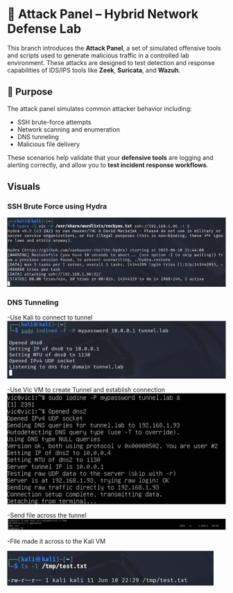 # 🧨 Attack Panel – Hybrid Network Defense Lab

This branch introduces the **Attack Panel**, a set of simulated offensive tools and scripts used to generate malicious traffic in a controlled lab environment. These attacks are designed to test detection and response capabilities of IDS/IPS tools like **Zeek**, **Suricata**, and **Wazuh**.

## 🚩 Purpose

The attack panel simulates common attacker behavior including:
- SSH brute-force attempts
- Network scanning and enumeration
- DNS tunneling
- Malicious file delivery

These scenarios help validate that your **defensive tools** are logging and alerting correctly, and allow you to **test incident response workflows**.


## Visuals

### SSH Brute Force using Hydra

![Hydra](https://raw.githubusercontent.com/Daniel1Cani/hybrid-network-defense-lab/screenshots/hydra.png)

 ### DNS Tunneling 
-Use Kali to connect to tunnel 
![DNS_KALI](https://raw.githubusercontent.com/Daniel1Cani/hybrid-network-defense-lab/screenshots/kali_dns_tunnel.png)

-Use Vic VM to create Tunnel and establish connection
![DNS_VM](https://raw.githubusercontent.com/Daniel1Cani/hybrid-network-defense-lab/screenshots/sudo_iodine.png)

-Send file across the tunnel
![DNS_VM](https://raw.githubusercontent.com/Daniel1Cani/hybrid-network-defense-lab/screenshots/scptest.png)

-File made it across to the Kali VM 

![DNS_KALI](https://raw.githubusercontent.com/Daniel1Cani/hybrid-network-defense-lab/screenshots/file_madeit.png)


